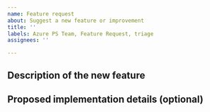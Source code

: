 ```yaml
---
name: Feature request
about: Suggest a new feature or improvement
title: ''
labels: Azure PS Team, Feature Request, triage
assignees: ''

---
```


## Description of the new feature

## Proposed implementation details (optional)
